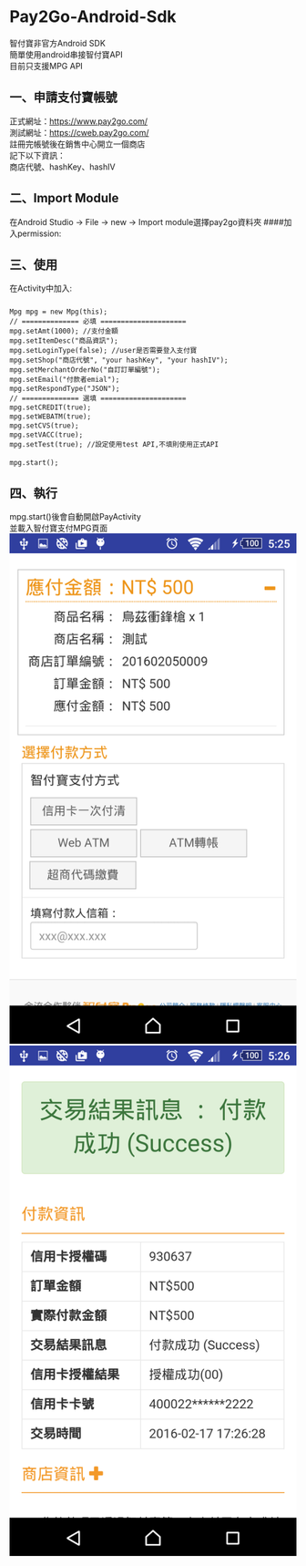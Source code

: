 Pay2Go-Android-Sdk
===================================
智付寶非官方Android SDK<br /> 
簡單使用android串接智付寶API<br /> 
目前只支援MPG API

一、申請支付寶帳號
----------------------------------- 
正式網址：https://www.pay2go.com/<br /> 
測試網址：https://cweb.pay2go.com/<br /> 
註冊完帳號後在銷售中心開立一個商店<br /> 
記下以下資訊：<br /> 
商店代號、hashKey、hashIV

二、Import Module
----------------------------------- 
在Android Studio -> File -> new -> Import module選擇pay2go資料夾
####加入permission:
    <uses-permission android:name="android.permission.INTERNET"/>
  
三、使用
----------------------------------- 
在Activity中加入:
### 
    Mpg mpg = new Mpg(this);
    // ============== 必填 =====================
    mpg.setAmt(1000); //支付金額
    mpg.setItemDesc("商品資訊");
    mpg.setLoginType(false); //user是否需要登入支付寶
    mpg.setShop("商店代號", "your hashKey", "your hashIV");
    mpg.setMerchantOrderNo("自訂訂單編號");
    mpg.setEmail("付款者emial");
    mpg.setRespondType("JSON");
    // ============== 選填 =====================
    mpg.setCREDIT(true);
    mpg.setWEBATM(true);
    mpg.setCVS(true);
    mpg.setVACC(true);
    mpg.setTest(true); //設定使用test API,不填則使用正式API
    
    mpg.start();

四、執行
----------------------------------- 
mpg.start()後會自動開啟PayActivity<br /> 
並載入智付寶支付MPG頁面<br />
![image](https://raw.githubusercontent.com/lutas2000/Pay2Go-Android-Sdk/master/img/pay.png)
![image](https://raw.githubusercontent.com/lutas2000/Pay2Go-Android-Sdk/master/img/pay_success.png)
